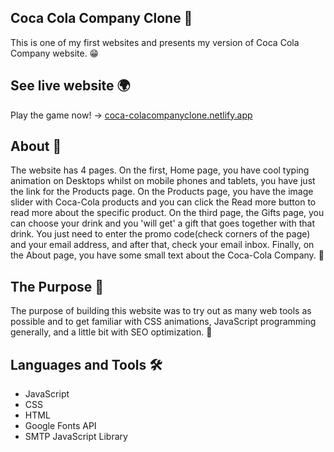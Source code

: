 
## Coca Cola Company Clone 🥤

This is one of my first websites and presents my 
version of Coca Cola Company website. 😁
## See live website 🌍

Play the game now! -> [coca-colacompanyclone.netlify.app](https://coca-colacompanyclone.netlify.app/)


## About 🚀

The website has 4 pages. On the first, Home page, you 
have cool typing animation on Desktops whilst on mobile 
phones and tablets, you have just the link for the Products 
page. On the Products page, you have the image slider with 
Coca-Cola products and you can click the Read more button to 
read more about the specific product. On the third page, the 
Gifts page, you can choose your drink and you 'will get' a 
gift that goes together with that drink. You just need to 
enter the promo code(check corners of the page) and your 
email address, and after that, check your email inbox. 
Finally, on the About page, you have some small text about 
the Coca-Cola Company. 📄
## The Purpose 🤔

The purpose of building this website was to try out as 
many web tools as possible and to get familiar with CSS 
animations, JavaScript programming generally, and a little 
bit with SEO optimization. 🤗

## Languages and Tools 🛠

- JavaScript
- CSS
- HTML
- Google Fonts API
- SMTP JavaScript Library

